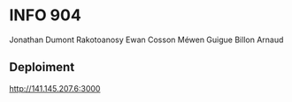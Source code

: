# INFO 904

Jonathan Dumont
Rakotoanosy Ewan
Cosson Méwen
Guigue Billon Arnaud

## Deploiment

http://141.145.207.6:3000
